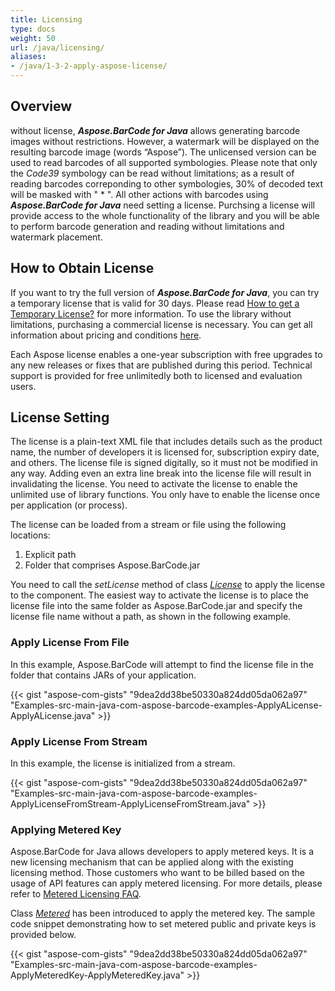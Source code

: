 ```yaml
---
title: Licensing
type: docs
weight: 50
url: /java/licensing/
aliases:
- /java/1-3-2-apply-aspose-license/
---
```


## **Overview**
without license, ***Aspose.BarCode for Java*** allows generating barcode images without restrictions. However, a watermark will be displayed on the resulting barcode image (words “Aspose”). The unlicensed version can be used to read barcodes of all supported symbologies. Please note that only the *Code39* symbology can be read without limitations; as a result of reading barcodes correponding to other symbologies, 30% of decoded text will be masked with " * ". All other actions with barcodes using ***Aspose.BarCode for Java*** need setting a license. Purchsing a license will provide access to the whole functionality of the library and you will be able to perform barcode generation and reading without limitations and watermark placement.  

## **How to Obtain License**
If you want to try the full version of ***Aspose.BarCode for Java***, you can try a temporary license that is valid for 30 days. Please read [How to get a Temporary License?](https://purchase.aspose.com/temporary-license) for more information. To use the library without limitations, purchasing a commercial license is necessary. You can get all information about pricing and conditions [here](https://purchase.aspose.com/admin/pricing/barcode/java). 

Each Aspose license enables a one-year subscription with free upgrades to any new releases or fixes that are published during this period. Technical support is provided for free unlimitedly both to licensed and evaluation users.

## **License Setting**
The license is a plain-text XML file that includes details such as the product name, the number of developers it is licensed for, subscription expiry date, and others. The license file is signed digitally, so it must not be modified in any way. Adding even an extra line break into the license file will result in invalidating the license. You need to activate the license to enable the unlimited use of library functions. You only have to enable the license once per application (or process). 

The license can be loaded from a stream or file using the following locations:

1. Explicit path
1. Folder that comprises Aspose.BarCode.jar

You need to call the *setLicense* method of class [*License*](https://reference.aspose.com/barcode//java/com.aspose.barcode/license) to apply the license to the component. The easiest way to activate the license is to place the license file into the same folder as Aspose.BarCode.jar and specify the license file name without a path, as shown in the following example.

### **Apply License From File**
In this example, Aspose.BarCode will attempt to find the license file in the folder that contains JARs of your application.

{{< gist "aspose-com-gists" "9dea2dd38be50330a824dd05da062a97" "Examples-src-main-java-com-aspose-barcode-examples-ApplyALicense-ApplyALicense.java" >}}

### **Apply License From Stream**
In this example, the license is initialized from a stream.

{{< gist "aspose-com-gists" "9dea2dd38be50330a824dd05da062a97" "Examples-src-main-java-com-aspose-barcode-examples-ApplyLicenseFromStream-ApplyLicenseFromStream.java" >}}

### **Applying Metered Key**
Aspose.BarCode for Java allows developers to apply metered keys. It is a new licensing mechanism that can be applied along with the existing licensing method. Those customers who want to be billed based on the usage of API features can apply metered licensing. For more details, please refer to [Metered Licensing FAQ](https://purchase.aspose.com/faqs/licensing/metered).

Class [*Metered*](https://reference.aspose.com/barcode/java/com.aspose.barcode.metered/package-frame) has been introduced to apply the metered key. The sample code snippet demonstrating how to set metered public and private keys is provided below.

{{< gist "aspose-com-gists" "9dea2dd38be50330a824dd05da062a97" "Examples-src-main-java-com-aspose-barcode-examples-ApplyMeteredKey-ApplyMeteredKey.java" >}}




